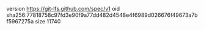 version https://git-lfs.github.com/spec/v1
oid sha256:77818758c97fd3e90f9a77dd482d4548e4f6989d026676f49673a7bf5967275a
size 11740
